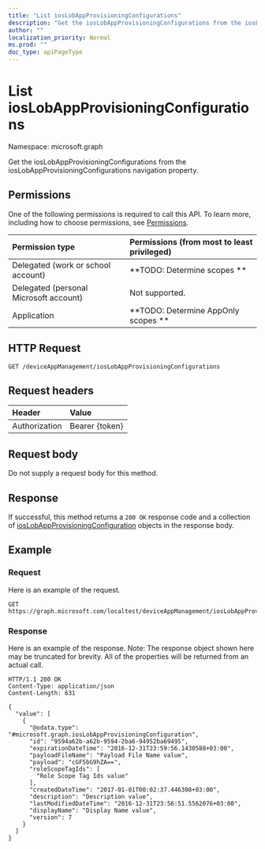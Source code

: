 ```yaml
---
title: "List iosLobAppProvisioningConfigurations"
description: "Get the iosLobAppProvisioningConfigurations from the iosLobAppProvisioningConfigurations navigation property."
author: ""
localization_priority: Normal
ms.prod: ""
doc_type: apiPageType
---
```


# List iosLobAppProvisioningConfigurations

Namespace: microsoft.graph

Get the iosLobAppProvisioningConfigurations from the iosLobAppProvisioningConfigurations navigation property.

## Permissions
One of the following permissions is required to call this API. To learn more, including how to choose permissions, see [Permissions](/concepts/permissions-reference.md).

|Permission type|Permissions (from most to least privileged)|
|:---|:---|
|Delegated (work or school account)|**TODO: Determine scopes **|
|Delegated (personal Microsoft account)|Not supported.|
|Application|**TODO: Determine AppOnly scopes **|

## HTTP Request
<!-- {
  "blockType": "ignored"
}
-->
``` http
GET /deviceAppManagement/iosLobAppProvisioningConfigurations
```

## Request headers
|Header|Value|
|:---|:---|
|Authorization|Bearer {token}|

## Request body
Do not supply a request body for this method.

## Response
If successful, this method returns a `200 OK` response code and a collection of [iosLobAppProvisioningConfiguration](../resources/ioslobappprovisioningconfiguration.md) objects in the response body.

## Example

### Request
Here is an example of the request.
<!-- {
  "blockType": "request",
  "name": "get_ioslobappprovisioningconfiguration"
}
-->
``` http
GET https://graph.microsoft.com/localtest/deviceAppManagement/iosLobAppProvisioningConfigurations
```

### Response
Here is an example of the response. Note: The response object shown here may be truncated for brevity. All of the properties will be returned from an actual call.
<!-- {
  "blockType": "response",
  "truncated": true,
  "@odata.type": "collection(microsoft.graph.ioslobappprovisioningconfiguration)"
}
-->
``` http
HTTP/1.1 200 OK
Content-Type: application/json
Content-Length: 631

{
  "value": [
    {
      "@odata.type": "#microsoft.graph.iosLobAppProvisioningConfiguration",
      "id": "9594a62b-a62b-9594-2ba6-94952ba69495",
      "expirationDateTime": "2016-12-31T23:59:56.1430588+03:00",
      "payloadFileName": "Payload File Name value",
      "payload": "cGF5bG9hZA==",
      "roleScopeTagIds": [
        "Role Scope Tag Ids value"
      ],
      "createdDateTime": "2017-01-01T00:02:37.446308+03:00",
      "description": "Description value",
      "lastModifiedDateTime": "2016-12-31T23:56:51.5562076+03:00",
      "displayName": "Display Name value",
      "version": 7
    }
  ]
}
```

